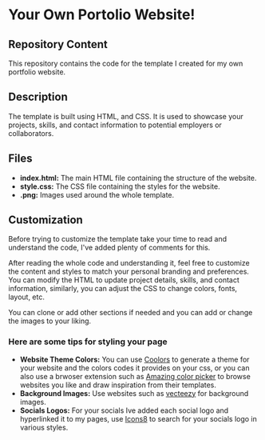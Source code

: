 # Your Own Portolio Website! 

## Repository Content

This repository contains the code for the template I created for my own portfolio website.

## Description

The template is built using HTML, and CSS. It is used to showcase your projects, skills, and contact information to potential employers or collaborators.

## Files 

- **index.html:** The main HTML file containing the structure of the website. 
- **style.css:** The CSS file containing the styles for the website.
- **.png:** Images used around the whole template.

 ## Customization
 
Before trying to customize the template take your time to read and understand the code, I've added plenty of comments for this.

After reading the whole code and understanding it, feel free to customize the content and styles to match your personal branding and preferences. You can modify the HTML to update project details, skills, and contact information, similarly, you can adjust the CSS to change colors, fonts, layout, etc.

You can clone or add other sections if needed and you can add or change the images to your liking.


### Here are some tips for styling your page

- **Website Theme Colors:** You can use [Coolors](https://coolors.co/) to generate a theme for your website and the colors codes it provides on your css, or you can also use a brwoser extension such as [Amazing color picker](https://microsoftedge.microsoft.com/addons/detail/amazing-color-picker/ckanipeahakkplheflddneeekginnkod) to browse websites you like and draw inspiration from their templates.
- **Background Images:** Use websites such as [vecteezy](https://www.vecteezy.com/free-vector/website-background-green) for background images.
- **Socials Logos:** For your socials Ive added each social logo and hyperlinked it to my pages, use [Icons8](https://icons8.com/icons) to search for your socials logo in various styles.
